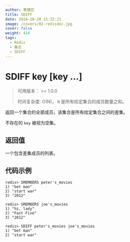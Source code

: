 ```yaml
---
author: 黄健宏
title: SDIFF
date: 2024-10-28 15:32:21
image: /covers/02-redisdoc.jpg
cover: false
weight: 414
tags:
  - Redis
  - 集合
  - SDIFF
---
```



# SDIFF key [key …]

> 可用版本： >= 1.0.0
> 
> 时间复杂度: O(N)， `N` 是所有给定集合的成员数量之和。

返回一个集合的全部成员，该集合是所有给定集合之间的差集。

不存在的 `key` 被视为空集。

## 返回值

一个包含差集成员的列表。

## 代码示例

```shell
redis> SMEMBERS peter's_movies
1) "bet man"
2) "start war"
3) "2012"

redis> SMEMBERS joe's_movies
1) "hi, lady"
2) "Fast Five"
3) "2012"

redis> SDIFF peter's_movies joe's_movies
1) "bet man"
2) "start war"
```
